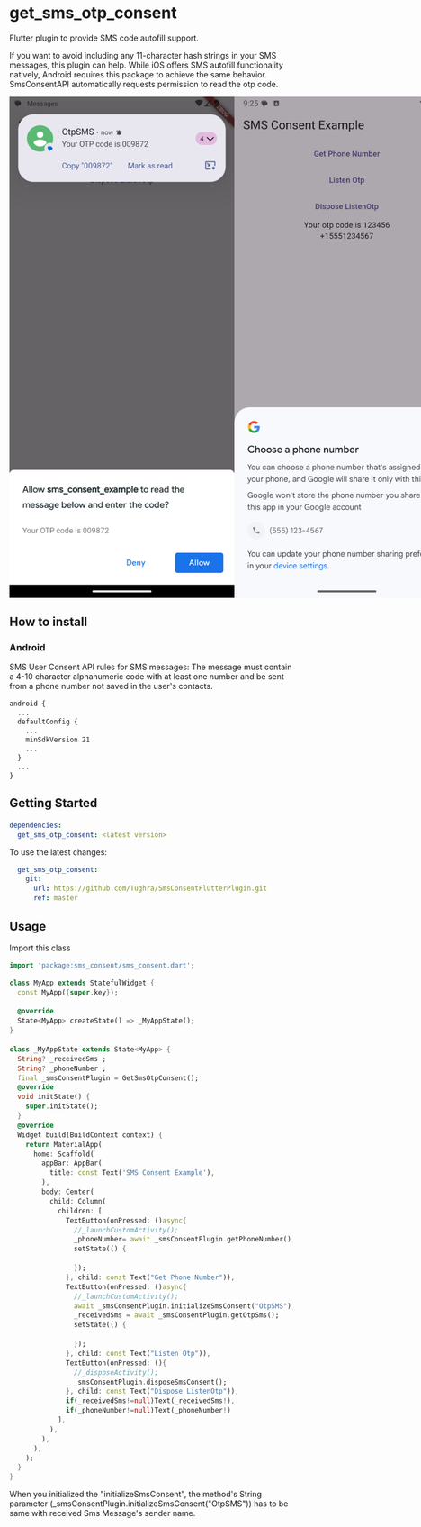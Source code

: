 # get_sms_otp_consent

Flutter plugin to provide SMS code autofill support.

If you want to avoid including any 11-character hash strings in your SMS messages, this plugin can help.
While iOS offers SMS autofill functionality natively, Android requires this package to achieve the same behavior.
SmsConsentAPI automatically requests permission to read the otp code.
<div style="display:flex; justify-content: space-between;">
<img src="https://github.com/Tughra/SmsConsentFlutterPlugin/blob/master/example/Screenshot_20240819_164610.png" width="400"/>
<img src="https://github.com/Tughra/SmsConsentFlutterPlugin/blob/master/example/Screenshot_20240821_092524.png" width="400"/>
</div>


## How to install

### Android
SMS User Consent API rules for SMS messages:
The message must contain a 4-10 character alphanumeric code with at least one number and be sent from a phone number not saved in the user's contacts.
```android
android {
  ...
  defaultConfig {
    ...
    minSdkVersion 21
    ...
  }
  ...
}
```
## Getting Started

```yaml
dependencies:
  get_sms_otp_consent: <latest version>
```
To use the latest changes:

```yaml
  get_sms_otp_consent:
    git:
      url: https://github.com/Tughra/SmsConsentFlutterPlugin.git
      ref: master
```



## Usage

Import this class
```dart
import 'package:sms_consent/sms_consent.dart';
```

```dart
class MyApp extends StatefulWidget {
  const MyApp({super.key});

  @override
  State<MyApp> createState() => _MyAppState();
}

class _MyAppState extends State<MyApp> {
  String? _receivedSms ;
  String? _phoneNumber ;
  final _smsConsentPlugin = GetSmsOtpConsent();
  @override
  void initState() {
    super.initState();
  }
  @override
  Widget build(BuildContext context) {
    return MaterialApp(
      home: Scaffold(
        appBar: AppBar(
          title: const Text('SMS Consent Example'),
        ),
        body: Center(
          child: Column(
            children: [
              TextButton(onPressed: ()async{
                //_launchCustomActivity();
                _phoneNumber= await _smsConsentPlugin.getPhoneNumber();
                setState(() {

                });
              }, child: const Text("Get Phone Number")),
              TextButton(onPressed: ()async{
                //_launchCustomActivity();
                await _smsConsentPlugin.initializeSmsConsent("OtpSMS");
                _receivedSms = await _smsConsentPlugin.getOtpSms();
                setState(() {

                });
              }, child: const Text("Listen Otp")),
              TextButton(onPressed: (){
                //_disposeActivity();
                _smsConsentPlugin.disposeSmsConsent();
              }, child: const Text("Dispose ListenOtp")),
              if(_receivedSms!=null)Text(_receivedSms!),
              if(_phoneNumber!=null)Text(_phoneNumber!)
            ],
          ),
        ),
      ),
    );
  }
}
```
When you initialized the "initializeSmsConsent", the method's String parameter (_smsConsentPlugin.initializeSmsConsent("OtpSMS")) has to be same with received Sms Message's sender name.
